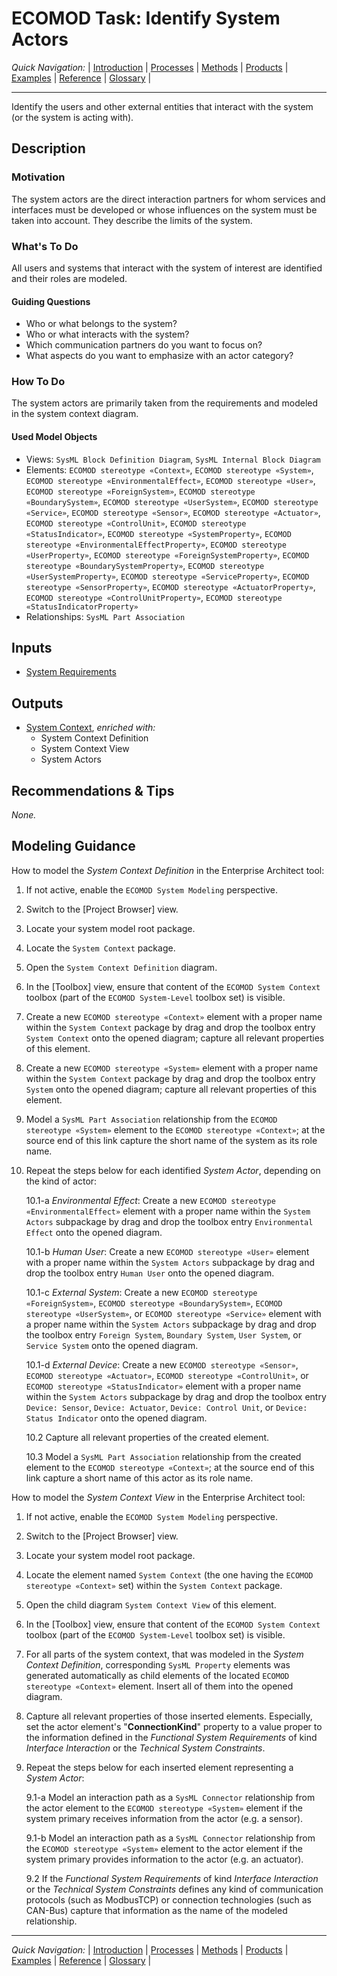 # ECOMOD Task: Identify System Actors


_Quick Navigation:_ | [Introduction](index.md) | [Processes](processes.md) | [Methods](methods.md) | [Products](products.md) | [Examples](examples.md) | [Reference](quick-reference.md) | [Glossary](glossary.md) |

---


Identify the users and other external entities that interact with the system (or the system is acting with).


## Description

### Motivation

The system actors are the direct interaction partners for whom services and interfaces must be developed or whose influences on the system must be taken into account. They describe the limits of the system.

### What's To Do

All users and systems that interact with the system of interest are identified and their roles are modeled.

#### Guiding Questions

+ Who or what belongs to the system?
+ Who or what interacts with the system?
+ Which communication partners do you want to focus on?
+ What aspects do you want to emphasize with an actor category?

### How To Do

The system actors are primarily taken from the requirements and modeled in the system context diagram.

#### Used Model Objects

+ Views: `SysML Block Definition Diagram`, `SysML Internal Block Diagram`
+ Elements: `ECOMOD stereotype «Context»`, `ECOMOD stereotype «System»`, `ECOMOD stereotype «EnvironmentalEffect»`, `ECOMOD stereotype «User»`, `ECOMOD stereotype «ForeignSystem»`, `ECOMOD stereotype «BoundarySystem»`, `ECOMOD stereotype «UserSystem»`, `ECOMOD stereotype «Service»`, `ECOMOD stereotype «Sensor»`, `ECOMOD stereotype «Actuator»`, `ECOMOD stereotype «ControlUnit»`, `ECOMOD stereotype «StatusIndicator»`, `ECOMOD stereotype «SystemProperty»`, `ECOMOD stereotype «EnvironmentalEffectProperty»`, `ECOMOD stereotype «UserProperty»`, `ECOMOD stereotype «ForeignSystemProperty»`, `ECOMOD stereotype «BoundarySystemProperty»`, `ECOMOD stereotype «UserSystemProperty»`, `ECOMOD stereotype «ServiceProperty»`, `ECOMOD stereotype «SensorProperty»`, `ECOMOD stereotype «ActuatorProperty»`, `ECOMOD stereotype «ControlUnitProperty»`, `ECOMOD stereotype «StatusIndicatorProperty»`
+ Relationships: `SysML Part Association`


## Inputs

+ [System Requirements](product_system-requirements.md)


## Outputs

+ [System Context](product_system-context.md), _enriched with:_
  - System Context Definition
  - System Context View
  - System Actors


## Recommendations & Tips

_None._


## Modeling Guidance

How to model the _System Context Definition_ in the Enterprise Architect tool:

1. If not active, enable the `ECOMOD System Modeling` perspective.

2. Switch to the [Project Browser] view.

3. Locate your system model root package.

4. Locate the `System Context` package.

5. Open the `System Context Definition` diagram.

6. In the [Toolbox] view, ensure that content of the `ECOMOD System Context` toolbox (part of the `ECOMOD System-Level` toolbox set) is visible. 

7. Create a new `ECOMOD stereotype «Context»` element with a proper name within the `System Context` package by drag and drop the toolbox entry `System Context` onto the opened diagram; capture all relevant properties of this element.

8. Create a new `ECOMOD stereotype «System»` element with a proper name within the `System Context` package by drag and drop the toolbox entry `System` onto the opened diagram; capture all relevant properties of this element.

9. Model a `SysML Part Association` relationship from the `ECOMOD stereotype «System»` element to the `ECOMOD stereotype «Context»`; at the source end of this link capture the short name of the system as its role name.

10. Repeat the steps below for each identified _System Actor_, depending on the kind of actor:

    10.1-a _Environmental Effect_: Create a new `ECOMOD stereotype «EnvironmentalEffect»` element with a proper name within the `System Actors` subpackage by drag and drop the toolbox entry `Environmental Effect` onto the opened diagram.

    10.1-b _Human User_: Create a new `ECOMOD stereotype «User»` element with a proper name within the `System Actors` subpackage by drag and drop the toolbox entry `Human User` onto the opened diagram.

    10.1-c _External System_: Create a new `ECOMOD stereotype «ForeignSystem»`, `ECOMOD stereotype «BoundarySystem»`, `ECOMOD stereotype «UserSystem»`, or `ECOMOD stereotype «Service»` element with a proper name within the `System Actors` subpackage by drag and drop the toolbox entry `Foreign System`, `Boundary System`, `User System`, or `Service System` onto the opened diagram.

    10.1-d _External Device_: Create a new `ECOMOD stereotype «Sensor»`, `ECOMOD stereotype «Actuator»`, `ECOMOD stereotype «ControlUnit»`, or `ECOMOD stereotype «StatusIndicator»` element with a proper name within the `System Actors` subpackage by drag and drop the toolbox entry `Device: Sensor`, `Device: Actuator`, `Device: Control Unit`, or `Device: Status Indicator` onto the opened diagram.

    10.2 Capture all relevant properties of the created element.

    10.3 Model a `SysML Part Association` relationship from the created element to the `ECOMOD stereotype «Context»`; at the source end of this link capture a short name of this actor as its role name.


How to model the _System Context View_ in the Enterprise Architect tool:

1. If not active, enable the `ECOMOD System Modeling` perspective.

2. Switch to the [Project Browser] view.

3. Locate your system model root package.

4. Locate the element named `System Context` (the one having the `ECOMOD stereotype «Context»` set) within the `System Context` package.

5. Open the child diagram `System Context View` of this element.

6. In the [Toolbox] view, ensure that content of the `ECOMOD System Context` toolbox (part of the `ECOMOD System-Level` toolbox set) is visible. 

7. For all parts of the system context, that was modeled in the _System Context Definition_, corresponding `SysML Property` elements was generated automatically as child elements of the located `ECOMOD stereotype «Context»` element. Insert all of them into the opened diagram.

8. Capture all relevant properties of those inserted elements. Especially, set the actor element's "**ConnectionKind**" property to a value proper to the information defined in the _Functional System Requirements_ of kind _Interface Interaction_ or the _Technical System Constraints_.

9. Repeat the steps below for each inserted element representing a _System Actor_:

    9.1-a Model an interaction path as a `SysML Connector` relationship from the actor element to the `ECOMOD stereotype «System»` element if the system primary receives information from the actor (e.g. a sensor).

    9.1-b Model an interaction path as a `SysML Connector` relationship from the `ECOMOD stereotype «System»` element to the actor element if the system primary provides information to the actor (e.g. an actuator).

    9.2 If the _Functional System Requirements_ of kind _Interface Interaction_ or the _Technical System Constraints_ defines any kind of communication protocols (such as ModbusTCP) or connection technologies (such as CAN-Bus) capture that information as the name of the modeled relationship.

---
_Quick Navigation:_ | [Introduction](index.md) | [Processes](processes.md) | [Methods](methods.md) | [Products](products.md) | [Examples](examples.md) | [Reference](quick-reference.md) | [Glossary](glossary.md) |
